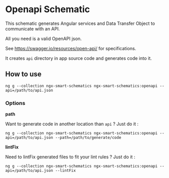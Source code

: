 # Openapi Schematic

This schematic generates Angular services and Data Transfer Object to communicate with an API.

All you need is a valid OpenAPI json.

See https://swagger.io/resources/open-api/ for specifications.

It creates `api` directory in app source code and generates code into it.

## How to use
`ng g --collection ngx-smart-schematics ngx-smart-schematics:openapi --api=/path/to/api.json`

### Options
**path** 

Want to generate code in another location than `api` ? Just do it :

`ng g --collection ngx-smart-schematics ngx-smart-schematics:openapi --api=/path/to/api.json --path=/path/to/generate/code`

**lintFix** 

Need to lintFix generated files to fit your lint rules ? Just do it :

`ng g --collection ngx-smart-schematics ngx-smart-schematics:openapi --api=/path/to/api.json --lintFix`
